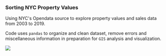 ### Sorting NYC Property Values

Using NYC's Opendata source to explore property values and sales data from 2003 to 2019. 

Code uses ```pandas``` to organize and clean dataset, remove errors and miscellaneous information in preparation for ```GIS``` analysis and visualization. 



![](income_nyc.gif)
